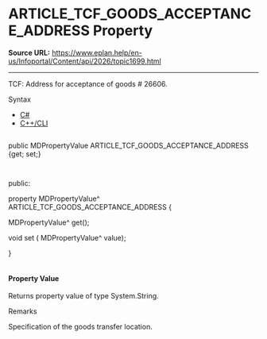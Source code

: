 # ARTICLE_TCF_GOODS_ACCEPTANCE_ADDRESS Property

**Source URL:** https://www.eplan.help/en-us/Infoportal/Content/api/2026/topic1699.html

---

TCF: Address for acceptance of goods # 26606.

Syntax

- [C#](#i-syntax-CS)
- [C++/CLI](#i-syntax-CPP2005)

```
```
public MDPropertyValue ARTICLE_TCF_GOODS_ACCEPTANCE_ADDRESS {get; set;}
```
```

```
```
public:

property MDPropertyValue^ ARTICLE_TCF_GOODS_ACCEPTANCE_ADDRESS {

   MDPropertyValue^ get();

   void set (    MDPropertyValue^ value);

}
```
```

#### Property Value

Returns property value of type System.String.

Remarks

Specification of the goods transfer location.
